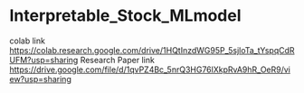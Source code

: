 # Interpretable_Stock_MLmodel
colab link
https://colab.research.google.com/drive/1HQtInzdWG95P_5sjloTa_tYspqCdRUFM?usp=sharing
Research Paper link
https://drive.google.com/file/d/1qvPZ4Bc_5nrQ3HG76lXkpRvA9hR_OeR9/view?usp=sharing
